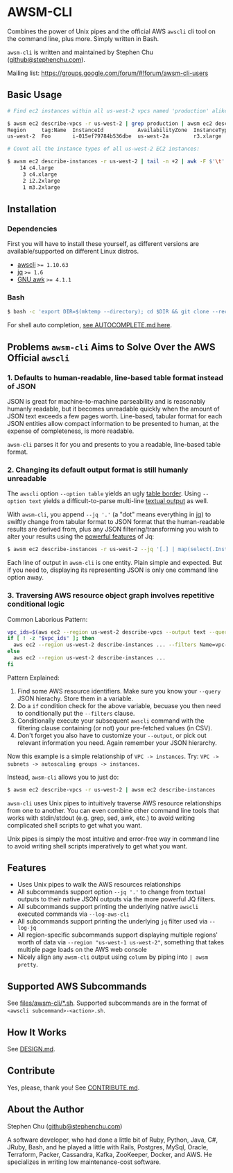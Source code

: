 # AWSM-CLI

Combines the power of Unix pipes and the official AWS `awscli` cli tool on the command line, plus more. Simply written in Bash.

`awsm-cli` is written and maintained by Stephen Chu (github@stephenchu.com).

Mailing list: https://groups.google.com/forum/#!forum/awsm-cli-users

## Basic Usage

```sh
# Find ec2 instances within all us-west-2 vpcs named 'production' alike:

$ awsm ec2 describe-vpcs -r us-west-2 | grep production | awsm ec2 describe-instances
Region     tag:Name  InstanceId           AvailabilityZone  InstanceType  State    PublicIpAddress  PrivateIpAddress  PrivateDnsName                              VpcId         ImageId       LaunchTime                
us-west-2  Foo       i-015ef79784b536dbe  us-west-2a        r3.xlarge     running  n/a              10.42.17.213      ip-10-42-17-213.us-west-2.compute.internal  vpc-d85397bc  ami-1411c474  2016-08-24T20:39:01.000Z

# Count all the instance types of all us-west-2 EC2 instances:

$ awsm ec2 describe-instances -r us-west-2 | tail -n +2 | awk -F $'\t' '{ print $5 }' | sort | uniq -c
    14 c4.large
     3 c4.xlarge
     2 i2.2xlarge
     1 m3.2xlarge
```


## Installation

### Dependencies

First you will have to install these yourself, as different versions are available/supported on different Linux distros.

* [awscli](https://github.com/aws/aws-cli#installation) `>= 1.10.63`
* [jq](https://stedolan.github.io/jq/download/) `>= 1.6`
* [GNU awk](https://www.gnu.org/software/gawk/) `>= 4.1.1`


### Bash

```sh
$ bash -c 'export DIR=$(mktemp --directory); cd $DIR && git clone --recursive https://github.com/stephenchu/awsm-cli.git .; mv files/* /usr/local/bin/'
```

For shell auto completion, [see AUTOCOMPLETE.md here](docs/AUTOCOMPLETE.md).

## Problems `awsm-cli` Aims to Solve Over the AWS Official `awscli`

### 1. Defaults to human-readable, line-based table format instead of JSON

JSON is great for machine-to-machine parseability and is reasonably humanly readable, but it becomes unreadable quickly when the amount of JSON text exceeds a few pages worth. Line-based, tabular format for each JSON entities allow compact information to be presented to human, at the expense of completeness, is more readable.

`awsm-cli` parses it for you and presents to you a readable, line-based table format.

### 2. Changing its default output format is still humanly unreadable

The `awscli` option `--option table` yields an ugly [table border](http://docs.aws.amazon.com/cli/latest/userguide/controlling-output.html#table-output). Using `--option text` yields a difficult-to-parse multi-line [textual output](http://docs.aws.amazon.com/cli/latest/userguide/controlling-output.html#text-output) as well.

With `awsm-cli`, you append `--jq '.'` (a "dot" means everything in [jq](https://stedolan.github.io/jq/tutorial/)) to swiftly change from tabular format to JSON format that the human-readable results are derived from, plus any JSON filtering/transforming you wish to alter your results using the [powerful features](https://stedolan.github.io/jq/manual/) of Jq:

```sh
$ awsm ec2 describe-instances -r us-west-2 --jq '[.] | map(select(.InstanceType == "t2.small"))'
```

Each line of output in `awsm-cli` is one entity. Plain simple and expected. But if you need to, displaying its representing JSON is only one command line option away.

### 3. Traversing AWS resource object graph involves repetitive conditional logic

Common Laborious Pattern:

```sh
vpc_ids=$(aws ec2 --region us-west-2 describe-vpcs --output text --query 'Vpcs[*].VpcId')
if [ ! -z "$vpc_ids" ]; then
  aws ec2 --region us-west-2 describe-instances ... --filters Name=vpc-id,Values=$(tr $'\t' ',' <<< "$vpc_ids")
else
  aws ec2 --region us-west-2 describe-instances ...
fi
```

Pattern Explained:

1. Find some AWS resource identifiers. Make sure you know your `--query` JSON hierachy. Store them in a variable.
1. Do a `if` condition check for the above variable, becuase you then need to conditionally put the `--filters` clause.
1. Conditionally execute your subsequent `awscli` command with the filtering clause containing (or not) your pre-fetched values (in CSV).
1. Don't forget you also have to customize your `--output`, or pick out relevant information you need. Again remember your JSON hierarchy.

Now this example is a simple relationship of `VPC -> instances`. Try: `VPC -> subnets -> autoscaling groups -> instances`.

Instead, `awsm-cli` allows you to just do:

```sh
$ awsm ec2 describe-vpcs -r us-west-2 | awsm ec2 describe-instances
```

`awsm-cli` uses Unix pipes to intuitively traverse AWS resource relationships from one to another. You can even combine other command line tools that works with stdin/stdout (e.g. grep, sed, awk, etc.) to avoid writing complicated shell scripts to get what you want.

Unix pipes is simply the most intuitive and error-free way in command line to avoid writing shell scripts imperatively to get what you want.


## Features

* Uses Unix pipes to walk the AWS resources relationships
* All subcommands support option `--jq '.'` to change from textual outputs to their native JSON outputs via the more powerful JQ filters.
* All subcommands support printing the underlying native `awscli` executed commands via `--log-aws-cli`
* All subcommands support printing the underlying `jq` filter used via `--log-jq`
* All region-specific subcommands support displaying multiple regions' worth of data via `--region "us-west-1 us-west-2"`, something that takes multiple page loads on the AWS web console
* Nicely align any `awsm-cli` output using `column` by piping into `| awsm pretty`.


## Supported AWS Subcommands

See [files/awsm-cli/*.sh](files/awsm-cli). Supported subcommands are in the format of `<awscli subcommand>-<action>.sh`.

## How It Works

See [DESIGN.md](docs/DESIGN.md).

## Contribute

Yes, please, thank you! See [CONTRIBUTE.md](docs/CONTRIBUTE.md).

## About the Author

Stephen Chu (github@stephenchu.com)

A software developer, who had done a little bit of Ruby, Python, Java, C#, JRuby, Bash, and he played a little with Rails, Postgres, MySql, Oracle, Terraform, Packer, Cassandra, Kafka, ZooKeeper, Docker, and AWS. He specializes in writing low maintenance-cost software.
